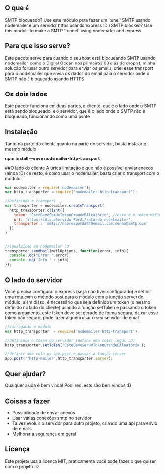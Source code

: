 ##  O que é
SMTP bloqueado? Use este módulo para fazer um 'tunel' SMTP usando nodemailer e um servidor https usando express :D / SMTP blocked? Use this module to make a SMTP 'tunnel' using nodemailer and express

## Para que isso serve?
Este pacote serve para quando o seu host está bloqueando SMTP usando nodemailer, como o Digital Ocean nos primeiros 60 dias de droplet, minha solução foi usar outro servidor para enviar os emails, criei esse transport para o nodelmailer que envia os dados do email para o servidor onde o SMTP não é bloqueado usando HTTPS

## Os dois lados
Este pacote funciona em duas partes, o cliente, que é o lado onde o SMTP está sendo bloqueado, e o servidor, que é o lado onde o SMTP não é bloqueado, funcionando como uma ponte

## Instalação
Tanto na parte do cliente quanto na parte do servidor, basta instalar o mesmo módulo

**npm install --save nodemailer-http-transport**

##O lado do cliente
A unica limitação é que não é possível enviar anexos (ainda :D) de resto, é como usar o nodemailer, basta criar o transport com o módulo
```javascript
var nodemailer = require('nodemailer');
var http_transporter = require('nodemailer-http-transport');

//Definindo o transport
var transporter = nodemailer.createTransport(
  http_transporter.client({
    token: 'EsteDeveSerUmTokenGrandeEAleatório', //este é o token definido pelo lado do servidor
    url: 'https://AlsumServidorPorAi/rota-do-nodelmailer',
    transporter : 'smtp://naoresponda%40email.com:senha@smtp.com'
  })
)


//igualzinho ao nodemailer :D
transporter.sendMail(mailOptions, function(error, info){
  console.log("Error ",error);
  console.log('Info ' + info);
});
```

## O lado do servidor
Você precisa configurar o express (se já não tiver configurado) e definir uma rota com o método post para o módulo com a função server do módulo, além disso, é necessário que seja definido um token (o mesmo definido no lado do cliente) usando a função setToken e passando o token como argumento, este token deve ser gerado de forma segura, deixar esse token não seguro, pode fazer alguém usar o seu servidor de email!

```javascript
//carregando o módulo
var http_transporter  = require('nodemailer-http-transport');

//definindo o token do servidor (define uma coisa legal :D)
http_transporter.setToken('EsteDeveSerUmTokenGrandeEAleatório');

//definir uma rota no app.post e passar a função server
app.post('/http-mailer',http_transporter.server);
```

## Quer ajudar?
Qualquer ajuda é bem vinda! Pool requests são bem vindos :D

## Coisas a fazer
* Possibilidade de enviar anexos
* Usar várias conexões smtp no servidor
* Talvez evoluir o servidor para outro projeto, criando uma api para envio de emails
* Melhorar a segurança em geral

## Licença
Este projeto usa a licença MIT, praticamente você pode fazer o que quiser com o projeto :D
